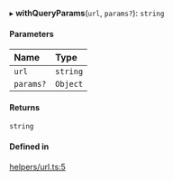 ▸ **withQueryParams**(`url`, `params?`): `string`

#### Parameters

| Name | Type |
| :------ | :------ |
| `url` | `string` |
| `params?` | `Object` |

#### Returns

`string`

#### Defined in

[helpers/url.ts:5](https://github.com/coda/packs-sdk/blob/main/helpers/url.ts#L5)
